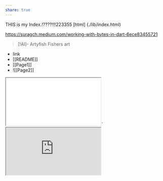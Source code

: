 ```yaml
---
share: true
---
```

THIS is my Index.!????!!!223355
[html] (./lib/index.html)





https://suragch.medium.com/working-with-bytes-in-dart-6ece83455721

> [!AI]-  Artyfish
> Fishers art

- link
- [[README]]
- [[Page1]]
- ![[Page2]]

<iframe src=file:////home/loko/Dokumente/MyVaults/Vault1/RVault/RemoteVault/docs/lib/index.html></iframe>`

<iframe src="https://suragch.medium.com/working-with-bytes-in-dart-6ece83455721"></iframe>